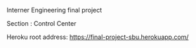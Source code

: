 Interner Engineering final project

Section : Control Center

Heroku root address: https://final-project-sbu.herokuapp.com/
